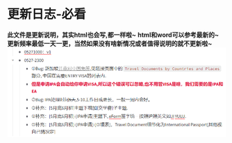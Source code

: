 # 更新日志-必看
**此文件是更新说明，其实html也会写,都一样啦~**
**html和word可以参考最新的~**
**更新频率最低一天一更，当然如果没有啥新情况或者值得说明的就不更新啦~**
![](./images/QQ截图20210527-2114.png)
